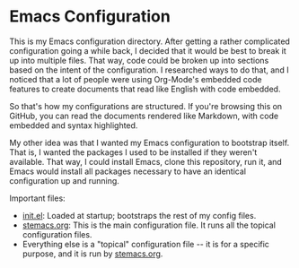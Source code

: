 Emacs Configuration
===================

This is my Emacs configuration directory.  After getting a rather complicated
configuration going a while back, I decided that it would be best to break it up
into multiple files.  That way, code could be broken up into sections based on
the intent of the configuration.  I researched ways to do that, and I noticed
that a lot of people were using Org-Mode's embedded code features to create
documents that read like English with code embedded.

So that's how my configurations are structured.  If you're browsing this on
GitHub, you can read the documents rendered like Markdown, with code embedded
and syntax highlighted.

My other idea was that I wanted my Emacs configuration to bootstrap itself.
That is, I wanted the packages I used to be installed if they weren't available.
That way, I could install Emacs, clone this repository, run it, and Emacs would
install all packages necessary to have an identical configuration up and
running.

Important files:

* [init.el](init.el): Loaded at startup; bootstraps the rest of my config files.
* [stemacs.org](stemacs.org): This is the main configuration file.  It runs all
  the topical configuration files.
* Everything else is a "topical" configuration file -- it is for a specific
  purpose, and it is run by [stemacs.org](stemacs.org).

